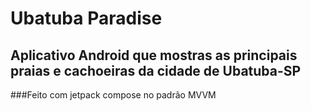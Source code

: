 # Ubatuba Paradise

## Aplicativo Android que mostras as principais praias e cachoeiras da cidade de Ubatuba-SP
###Feito com jetpack compose no padrão MVVM
